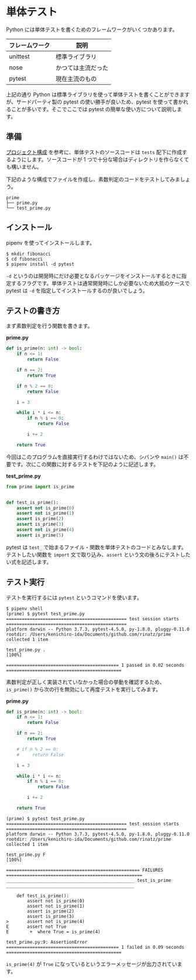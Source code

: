 # 単体テスト

Python には単体テストを書くためのフレームワークがいくつかあります。

| フレームワーク | 説明               |
|----------------|--------------------|
| unittest       | 標準ライブラリ     |
| nose           | かつては主流だった |
| pytest         | 現在主流のもの     |

上記の通り Python は標準ライブラリを使って単体テストを書くことができますが、サードパーティ製の pytest の使い勝手が良いため、pytest を使って書かれることが多いです。そこでここでは pytest の簡単な使い方について説明します。

## 準備

[プロジェクト構成](./ch04-06-project-structures.md) を参考に、単体テストのソースコードは `tests` 配下に作成するようにします。ソースコードが 1 つで十分な場合はディレクトリを作らなくても構いません。

下記のような構成でファイルを作成し、素数判定のコードをテストしてみましょう。

```shell
prime
├── prime.py
└── test_prime.py
```

## インストール

pipenv を使ってインストールします。

```shell
$ mkdir fibonacci
$ cd fibonacci
$ pipenv install -d pytest
```

`-d` というのは開発時にだけ必要となるパッケージをインストールするときに指定するフラグです。単体テストは通常開発時にしか必要ないため大抵のケースで pytest は `-d` を指定してインストールするのが良いでしょう。

## テストの書き方

まず素数判定を行う関数を書きます。


**prime.py**

```python
def is_prime(n: int) -> bool:
    if n <= 1:
        return False

    if n == 2:
        return True

    if n % 2 == 0:
        return False

    i = 3

    while i * i <= n:
        if n % i == 0:
            return False

        i += 2

    return True
```

今回はこのプログラムを直接実行するわけではないため、シバンや `main()` は不要です。次にこの関数に対するテストを下記のように記述します。

**test_prime.py**

```python
from prime import is_prime


def test_is_prime():
    assert not is_prime(0)
    assert not is_prime(1)
    assert is_prime(2)
    assert is_prime(3)
    assert not is_prime(4)
    assert is_prime(5)
```

pytest は `test_` で始まるファイル・関数を単体テストのコードとみなします。テストしたい関数を `import` 文で取り込み、`assert` という文の後ろにテストしたい式を記述します。

## テスト実行

テストを実行するには `pytest` というコマンドを使います。

```shell
$ pipenv shell
(prime) $ pytest test_prime.py
============================================== test session starts ==============================================
platform darwin -- Python 3.7.3, pytest-4.5.0, py-1.8.0, pluggy-0.11.0
rootdir: /Users/kenichiro-ida/Documents/github.com/rinatz/prime
collected 1 item                                                                                                

test_prime.py .                                                                                           [100%]

=========================================== 1 passed in 0.02 seconds ============================================
```

素数判定が正しく実装されていなかった場合の挙動を確認するため、`is_prime()` から次の行を無効にして再度テストを実行してみます。

**prime.py**

```python hl_lines="8 9"
def is_prime(n: int) -> bool:
    if n <= 1:
        return False

    if n == 2:
        return True

    # if n % 2 == 0:
    #     return False

    i = 3

    while i * i <= n:
        if n % i == 0:
            return False

        i += 2

    return True
```

```shell
(prime) $ pytest test_prime.py
============================================== test session starts ==============================================
platform darwin -- Python 3.7.3, pytest-4.5.0, py-1.8.0, pluggy-0.11.0
rootdir: /Users/kenichiro-ida/Documents/github.com/rinatz/prime
collected 1 item                                                                                                

test_prime.py F                                                                                           [100%]

=================================================== FAILURES ====================================================
_________________________________________________ test_is_prime _________________________________________________

    def test_is_prime():
        assert not is_prime(0)
        assert not is_prime(1)
        assert is_prime(2)
        assert is_prime(3)
>       assert not is_prime(4)
E       assert not True
E        +  where True = is_prime(4)

test_prime.py:9: AssertionError
=========================================== 1 failed in 0.09 seconds ============================================
```

`is_prime(4)` が `True` になっているというエラーメッセージが出力されています。

[pytest]: https://docs.pytest.org/en/latest/
